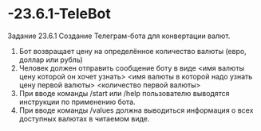 # -23.6.1-TeleBot
Задание 23.6.1 Создание Телеграм-бота для конвертации валют.

1. Бот возвращает цену на определённое количество валюты (евро, доллар или рубль)
2. Человек должен отправить сообщение боту в виде <имя валюты цену которой он хочет узнать> <имя валюты в которой надо узнать цену первой валюты> <количество первой валюты>
3. При вводе команды /start или /help пользователю выводятся инструкции по применению бота.
4. При вводе команды /values должна выводиться информация о всех доступных валютах в читаемом виде.
